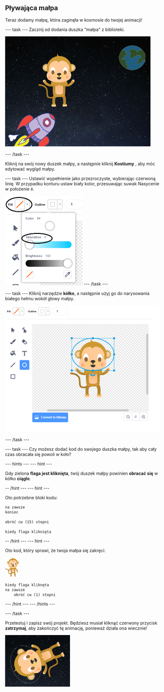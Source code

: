 ## Pływająca małpa

Teraz dodamy małpę, która zaginęła w kosmosie do twojej animacji!

\--- task \--- Zacznij od dodania duszka "małpa" z biblioteki.

![Dodanie duszka małpy](images/space-monkey-sprite.png)

\--- /task \---

Kliknij na swój nowy duszek małpy, a następnie kliknij **Kostiumy** , aby móc edytować wygląd małpy.

\--- task \--- Ustawić wypełnienie jako przezroczyste, wybierając czerwoną linię. W przypadku konturu ustaw biały kolor, przesuwając suwak Nasycenie w położenie `0`.

![Zrób biały kolor](images/make-white.png) \--- /task \---

\--- task \--- Kliknij narzędzie **kółko**, a następnie użyj go do narysowania białego hełmu wokół głowy małpy.

![Małpi kosmiczny hełm](images/space-monkey-edit.png)

\--- /task \---

\--- task \--- Czy możesz dodać kod do swojego duszka małpy, tak aby cały czas obracała się powoli w koło?

\--- hints \--- \--- hint \---

Gdy zielona **flaga jest kliknięta**, twój duszek małpy powinien **obracać się** w kółko **ciągle**.

-- /hint \--- \--- hint \---

Oto potrzebne bloki kodu:

```blocks3
na zawsze
koniec

obróć cw (15) stopni

kiedy flaga kliknięta
```

-- /hint \--- \--- hint \---

Oto kod, który sprawi, że twoja małpa się zakręci:

![Duszek małpy](images/sprite-monkey.png)

```blocks3
kiedy flaga kliknęta
na zawsze
    obróć cw (1) stopni
```

\--- /hint \--- \--- /hints \---

\--- /task \---

Przetestuj i zapisz swój projekt. Będziesz musiał kliknąć czerwony przycisk **zatrzymaj**, aby zakończyć tę animację, ponieważ działa ona wiecznie!

![Przetestuj wirującą małpę](images/space-spin-test.png)